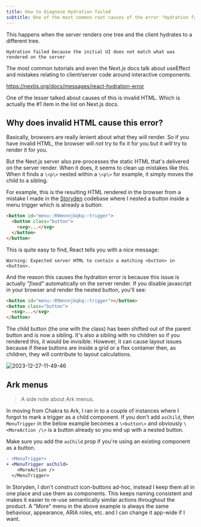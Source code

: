 ```yaml
---
title: How to diagnose Hydration failed
subtitle: One of the most common root causes of the error "Hydration failed because the initial UI does not match what was rendered on the server" with Next.js
---
```


This happens when the server renders one tree and the client hydrates to a different tree.

```
Hydration failed because the initial UI does not match what was rendered on the server
```

The most common tutorials and even the Next.js docs talk about useEffect and mistakes relating to client/server code around interactive components.

https://nextjs.org/docs/messages/react-hydration-error

One of the lesser talked about causes of this is invalid HTML. Which is actually the #1 item in the list on Next.js docs.

## Why does invalid HTML cause this error?

Basically, browsers are really lenient about what they will render. So if you have invalid HTML, the browser will _not_ try to fix it for you but it _will_ try to render it for you.

But the Next.js server also pre-processes the static HTML that's delivered on the server render. When it does, it seems to clean up mistakes like this. When it finds a `\<p\>` nested within a `\<p\>` for example, it simply moves the child to a sibling.

For example, this is the resulting HTML rendered in the browser from a mistake I made in the [Storyden](https://github.com/Southclaws/storyden) codebase where I nested a button inside a menu trigger which is already a button:

```html
<button id="menu::R9mnnnjbqkq::trigger">
  <button class="button">
    <svg>...</svg>
  </button>
</button>
```

This is quite easy to find, React tells you with a nice message:

```
Warning: Expected server HTML to contain a matching <button> in <button>.
```

And the reason this causes the hydration error is because this issue is actually _"fixed"_ automatically on the server render. If you disable javascript in your browser and render the nested button, you'll see:

```html
<button id="menu::R9mnnnjbqkq::trigger"></button>
<button class="button">
  <svg>...</svg>
</button>
```

The child button (the one with the class) has been shifted out of the parent button and is now a sibling. It's also a sibling with no children so if you rendered this, it would be invisible. However, it can cause layout issues because if these buttons are inside a grid or a flex container then, as children, they will contribute to layout calculations.

![2023-12-27-11-49-46](/images/2023-12-27-11-49-46.png)

## Ark menus

> A side note about Ark menus.

In moving from Chakra to Ark, I ran in to a couple of instances where I forgot to mark a trigger as a child component. If you don't add `asChild`, then `MenuTrigger` in the below example becomes a `\<button\>` and obviously `\<MoreAction /\>` is a button already so you end up with a nested button.

Make sure you add the `asChild` prop if you're using an existing component as a button.

```diff
- <MenuTrigger>
+ <MenuTrigger asChild>
    <MoreAction />
  </MenuTrigger>
```

In Storyden, I don't construct icon-buttons ad-hoc, instead I keep them all in one place and use them as components. This keeps naming consistent and makes it easier to re-use semantically similar actions throughout the product. A "More" menu in the above example is always the same behaviour, appearance, ARIA roles, etc. and I can change it app-wide if I want.
